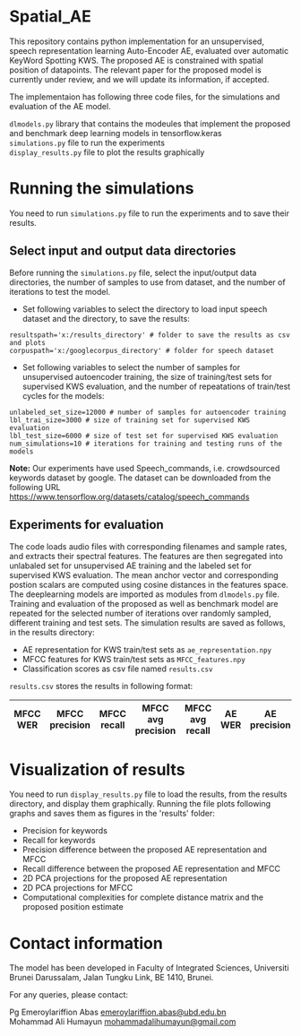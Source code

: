 # Spatial_AE

This repository contains python implementation for an unsupervised, speech representation learning Auto-Encoder AE, evaluated over automatic KeyWord Spotting KWS. The proposed AE is constrained with spatial position of datapoints. The relevant paper for the proposed model is currently under review, and we will update its information, if accepted.  

The implementaion has following three code files, for the simulations and evaluation of the AE model.

`dlmodels.py` library that contains the modeules that implement the proposed and benchmark deep learning models in tensorflow.keras   
`simulations.py` file to run the experiments  
`display_results.py` file to plot the results graphically  


# Running the simulations

You need to run `simulations.py` file to run the experiments and to save their results.

## Select input and output data directories
Before running the `simulations.py` file, select the input/output data directories, the number of samples to use from dataset, and the number of iterations to test the model.

* Set following variables to select the directory to load input speech dataset and the directory, to save the results:
```
resultspath='x:/results_directory' # folder to save the results as csv and plots
corpuspath='x:/googlecorpus_directory' # folder for speech dataset
```

* Set following variables to select the number of samples for unsupervised autoencoder training, the size of training/test sets for supervised KWS evaluation, and the number of repeatations of train/test cycles for the models:

```
unlabeled_set_size=12000 # number of samples for autoencoder training
lbl_trai_size=3000 # size of training set for supervised KWS evaluation
lbl_test_size=6000 # size of test set for supervised KWS evaluation
num_simulations=10 # iterations for training and testing runs of the models
```


**Note:** Our experiments have used Speech_commands, i.e. crowdsourced keywords dataset by google. The dataset can be downloaded from the following URL  
https://www.tensorflow.org/datasets/catalog/speech_commands


## Experiments for evaluation

The code loads audio files with corresponding filenames and sample rates, and extracts their spectral features.
The features are then segregated into unlabaled set for unsupervised AE training and the labeled set for  supervised KWS evaluation.
The mean anchor vector and corresponding postion scalars are computed using cosine distances in the features space.
The deeplearning models are imported as modules from `dlmodels.py` file. 
Training and evaluation of the proposed as well as benchmark model are repeated for the selected number of iterations over randomly sampled, different training and test sets. 
The simulation results are saved as follows, in the results directory:  
* AE representation for KWS train/test sets as `ae_representation.npy`    
* MFCC features for KWS train/test sets as `MFCC_features.npy`  
* Classification scores as csv file named `results.csv`   

`results.csv` stores the results in following format:  


|MFCC WER|MFCC precision|MFCC recall|MFCC avg precision|MFCC avg recall|AE WER|AE precision|AE recall|AE avg precision|AE avg recall|
|---|---|---|---|---|---|---|---|---|---|


# Visualization of results
You need to run `display_results.py` file to load the results, from the results directory, and display them graphically. Running the file plots following graphs and saves them as figures in the 'results' folder:

* Precision for keywords
* Recall for keywords
* Precision difference between the proposed AE representation and MFCC
* Recall difference between the proposed AE representation and MFCC
* 2D PCA projections for the proposed AE representation
* 2D PCA projections for MFCC
* Computational complexities for complete distance matrix and the proposed position estimate

# Contact information

The model has been developed in Faculty of Integrated Sciences, Universiti Brunei Darussalam, Jalan Tungku Link, BE 1410, Brunei.

For any queries, please contact:

Pg Emeroylariffion Abas
emeroylariffion.abas@ubd.edu.bn  
Mohammad Ali Humayun
mohammadalihumayun@gmail.com

